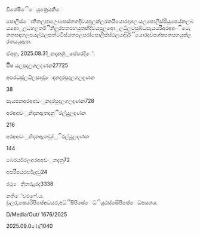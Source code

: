 විශේෂිෙිෙයුක්‍රෙයකිෙ

පොලිස්ොතිතලපාඋොපෙස්තතදිවයපුලක්ලරතයියොරදශලංයලපොලිස්සියුපෙය්නලබයඅොුලධහලතර්ි්නිලුරපතපහයුතඟිදිවයපුලඅොුලධිලටසුබිධසැයයරිිඅරඅඅංංිටෙැනතසඳහලපයල්ඨලසත්ටටිස්යතපලපරා්පොලිස්ස්ථලයආිුර්ියොරදවපශ්ෂපතපහයුක්ලරතයයුඇත.

ඒඅනු, 2025.08.31 ුනදනනු‍ර්‍ුපේපරදිේ.

පිීෂ‍ යලපුදලගලදණන27725

අපර‍ධසු්ලධි්ලසෘජුෙඳන‍දරපුදලගලදණන

38

සැයපනඅරඅඅඩංුනදරපුදලගලදණන728

අරඅඅඩංුනිදනඇතදනුිරල්යුුලදණන

216

අරඅඅඩංුනිදනඇතවුෘ්ුිරල්යුුලදණන

144

බෙරර්යරලඅරඅඅඩංුනදැනු72

අපරීෂ‍ය‍රර්පැදවු24

රථු‍ෙනිුනරුැරද3338

නතිේවඑෆේ.ය. වුලර,සෙය‍රිප‍ිසේඅධය‍ර,අධ්ීෂිප‍ිසේෙ‍ධ්ිය‍ුඨ‍ස්සෙිප‍ිසේෙ‍ධ්පය‍ශය.

D/Media/Out/ 1676/2025

2025.09.01ොැ්1040